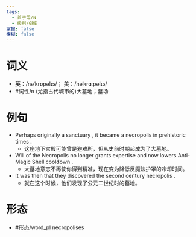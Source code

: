 ```yaml
---
tags:
  - 首字母/N
  - 级别/GRE
掌握: false
模糊: false
---
```

# 词义
- 英：/nəˈkrɒpəlɪs/； 美：/nəˈkrɑːpəlɪs/
- #词性/n  (尤指古代城市的)大墓地；墓场
# 例句
- Perhaps originally a sanctuary , it became a necropolis in prehistoric times .
	- 这座地下宫殿可能曾是避难所，但从史前时期起成为了大墓地。
- Will of the Necropolis no longer grants expertise and now lowers Anti-Magic Shell cooldown .
	- 大墓地意志不再使你得到精准，现在变为降低反魔法护罩的冷却时间。
- It was then that they discovered the second century necropolis .
	- 就在这个时候，他们发现了公元二世纪时的墓地。
# 形态
- #形态/word_pl necropolises
